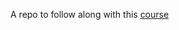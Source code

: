 A repo to follow along with this [course](https://app.pluralsight.com/library/courses/testing-react-applications-jest)
